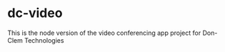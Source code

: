 # dc-video
This is the node version of the video conferencing app project for Don-Clem Technologies
